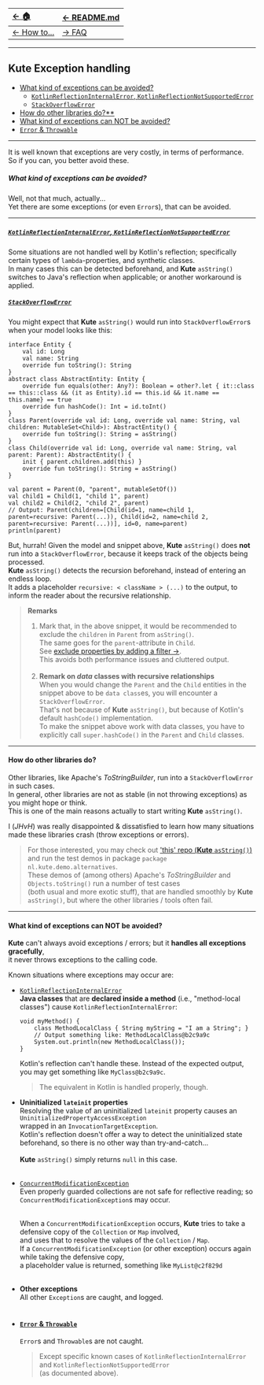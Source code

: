 | [← 🏠](../../)            | [← README.md](../../README.md) |
|:--------------------------|:-------------------------------|
| [← How to...](0-howto.md) | [→ FAQ](../../md/faq/0-faq.md) |

<hr>

## Kute Exception handling

* [What kind of exceptions can be avoided?](#what-kind-of-exceptions-can-be-avoided)<br>
     * [`KotlinReflectionInternalError`, `KotlinReflectionNotSupportedError`](#kotlinreflectioninternalerror-kotlinreflectionnotsupportederror)<br>
     * [`StackOverflowError`](#stackoverflowerror)<br>
* [How do other libraries do?**<br>](#how-do-other-libraries-do)
* [What kind of exceptions can NOT be avoided?](#what-kind-of-exceptions-can-not-be-avoided)
* [`Error` & `Throwable`](#error--throwable)

<hr>

It is well known that exceptions are very costly, in terms of performance.<br>
So if you can, you better avoid these.

##### What kind of exceptions can be avoided?
Well, not that much, actually...<br>
Yet there are some exceptions (or even `Error`s), that can be avoided.

<hr><u>

##### `KotlinReflectionInternalError`, `KotlinReflectionNotSupportedError`
</u>Some situations are not handled well by Kotlin's reflection; specifically certain types of `lambda`-properties, and synthetic classes.<br>
In many cases this can be detected beforehand, and **Kute** `asString()` switches to Java's reflection when applicable; or another workaround is applied.

<u>

##### `StackOverflowError`
</u>You might expect that **Kute** `asString()` would run into `StackOverflowError`s when your model looks like this:
   ```
   interface Entity {
       val id: Long
       val name: String
       override fun toString(): String
   }
   abstract class AbstractEntity: Entity {
       override fun equals(other: Any?): Boolean = other?.let { it::class == this::class && (it as Entity).id == this.id && it.name == this.name} == true
       override fun hashCode(): Int = id.toInt()
   }
   class Parent(override val id: Long, override val name: String, val children: MutableSet<Child>): AbstractEntity() {
       override fun toString(): String = asString()
   }
   class Child(override val id: Long, override val name: String, val parent: Parent): AbstractEntity() {
       init { parent.children.add(this) }
       override fun toString(): String = asString()
   }
   
   val parent = Parent(0, "parent", mutableSetOf())
   val child1 = Child(1, "child 1", parent)
   val child2 = Child(2, "child 2", parent)
   // Output: Parent(children=[Child(id=1, name=child 1, parent=recursive: Parent(...)), Child(id=2, name=child 2, parent=recursive: Parent(...))], id=0, name=parent)
   println(parent)
   ```

But, hurrah! Given the model and snippet above, **Kute** `asString()` does **not** run into a `StackOverflowError`, because it keeps track of the objects being processed.<br>
**Kute** `asString()` detects the recursion beforehand, instead of entering an endless loop.<br>
It adds a placeholder `recursive: < className > (...)` to the output, to inform the reader about the recursive relationship.

> **Remarks**
> 1. Mark that, in the above snippet, it would be recommended to exclude the `children` in `Parent` from `asString()`.<br>
> The same goes for the `parent`-attribute in `Child`.<br>
> See [exclude properties by adding a filter →](omit-values.md#exclude-properties-by-adding-a-filter-to-kutes-default-settings).<br>
> This avoids both performance issues and cluttered output.
> <br><br>
> 2. **Remark on _data_ classes with recursive relationships**<br>
>   When you would change the `Parent` and the `Child` entities in the snippet above to be `data class`es, you will encounter a `StackOverflowError`.<br>
>   That's not because of **Kute** `asString()`, but because of Kotlin's default `hashCode()` implementation.<br>
>   To make the snippet above work with data classes, you have to explicitly call `super.hashCode()` in the `Parent` and `Child` classes.

<hr>

#### How do other libraries do?
Other libraries, like Apache's _ToStringBuilder_, run into a `StackOverflowError` in such cases.<br>
In general, other libraries are not as stable (in not throwing exceptions) as you might hope or think.<br>
This is one of the main reasons actually to start writing **Kute** `asString()`.

I (_JHvH_) was really disappointed & dissatisfied to learn how many situations made these libraries crash (throw exceptions or errors).<br>
> For those interested, you may check out ['this' repo (**Kute** `asString()`)](https://github.com/JanHendrikVanHeusden/Kute) and run the test demos in package `package nl.kute.demo.alternatives`.<br>
> These demos of (among others) Apache's _ToStringBuilder_ and `Objects.toString()` run a number of test cases<br>
> (both usual and more exotic stuff), that are handled smoothly by **Kute** `asString()`, but where the other libraries / tools often fail.<br>
> 

<hr>

#### What kind of exceptions can NOT be avoided?<br>
**Kute** can't always avoid exceptions / errors; but it **handles all exceptions gracefully**,<br>
it never throws exceptions to the calling code.

Known situations where exceptions may occur are:

* <u>`KotlinReflectionInternalError`</u><br>
  **Java classes** that are **declared inside a method** (i.e., "method-local classes") cause `KotlinReflectionInternalError`:<br>
  ```
  void myMethod() {
      class MethodLocalClass { String myString = "I am a String"; }
      // Output something like: MethodLocalClass@b2c9a9c
      System.out.println(new MethodLocalClass());
  }
  ``` 
  Kotlin's reflection can't handle these. Instead of the expected output, you may get something like `MyClass@b2c9a9c`.
  > The equivalent in Kotlin is handled properly, though.

* **Uninitialized `lateinit` properties**<br>
  Resolving the value of an uninitialized `lateinit` property causes an `UninitializedPropertyAccessException`<br>
  wrapped in an `InvocationTargetException`.<br>
  Kotlin's reflection doesn't offer a way to detect the uninitialized state beforehand, so there is no other way than try-and-catch...<br><br>
  **Kute** `asString()` simply returns `null` in this case.<br><br>

* <u>`ConcurrentModificationException`</u><br>
  Even properly guarded collections are not safe for reflective reading; so `ConcurrentModificationException`s may occur.<br><br>
  
  When a `ConcurrentModificationException` occurs, **Kute** tries to take a defensive copy of the `Collection` or `Map` involved,<br>
  and uses that to resolve the values of the `Collection` / `Map`.<br>
  If a `ConcurrentModificationException` (or other exception) occurs again while taking the defensive copy,<br>
  a placeholder value is returned, something like `MyList@c2f829d`<br><br>

* **Other exceptions**<br>
  All other `Exception`s are caught, and logged.<br><br>

<u>

* #### `Error` & `Throwable`
  </u>`Error`s and `Throwable`s are not caught.
  > Except specific known cases of
  `KotlinReflectionInternalError` and `KotlinReflectionNotSupportedError`<br>
  > (as documented above).
